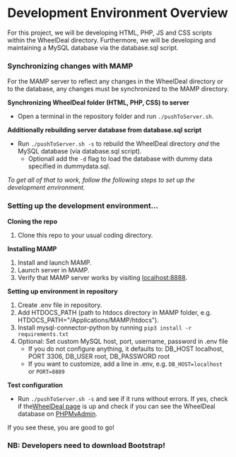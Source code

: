 # Development Environment Overview
For this project, we will be developing HTML, PHP, JS and CSS scripts within the WheelDeal directory. 
Furthermore, we will be developing and maintaining a MySQL database via the database.sql script.

### Synchronizing changes with MAMP
For the MAMP server to reflect any changes in the WheelDeal directory or to the database, any changes must be synchronized to the MAMP directory.


**Synchronizing WheelDeal folder (HTML, PHP, CSS) to server**
- Open a terminal in the repository folder and run `./pushToServer.sh`.


**Additionally rebuilding server database from database.sql script**
- Run `./pushToServer.sh -s` to rebuild the WheelDeal directory *and* the MySQL database (via database.sql script).
    - Optionall add the `-d` flag to load the database with dummy data specified in dummydata.sql.


*To get all of that to work, follow the following steps to set up the development environment.*

### Setting up the development environment...
**Cloning the repo**
1. Clone this repo to your usual coding directory.

**Installing MAMP**
1. Install and launch MAMP.
2. Launch server in MAMP.
3. Verify that MAMP server works by visiting [localhost:8888](http://localhost:8888).

**Setting up environment in repository**
1. Create .env file in repository.
2. Add HTDOCS_PATH (path to htdocs directory in MAMP folder, e.g. HTDOCS_PATH="/Applications/MAMP/htdocs").
3. Install mysql-connector-python by running `pip3 install -r requirements.txt`
4. Optional: Set custom MySQL host, port, username, password in .env file
    - If you do not configure anything, it defaults to: DB_HOST localhost, PORT 3306, DB_USER root, DB_PASSWORD root
    - If you want to customize, add a line in .env, e.g. `DB_HOST=localhost` or `PORT=8889`


**Test configuration**
- Run `./pushToServer.sh -s` and see if it runs without errors. If yes, check if the[WheelDeal page](http://localhost:8888/WheelDeal) is up and check if you can see the WheelDeal database on [PHPMyAdmin](http://localhost:8889).


If you see these, you are good to go!

### NB: Developers need to download Bootstrap!